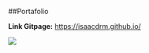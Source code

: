##Portafolio

**Link Gitpage:** https://isaacdrm.github.io/

![](https://isaacdrm.github.io/images/portafolioweb.jpg)
